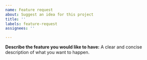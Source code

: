 ```yaml
---
name: Feature request
about: Suggest an idea for this project
title: ''
labels: feature-request
assignees: ''

---
```


**Describe the feature you would like to have:**
A clear and concise description of what you want to happen.
